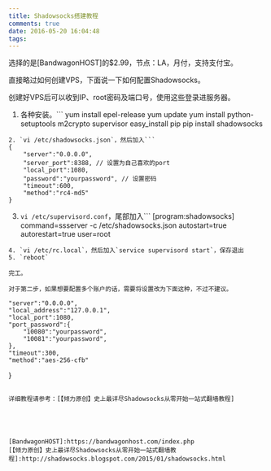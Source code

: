 ```yaml
---
title: Shadowsocks搭建教程
comments: true
date: 2016-05-20 16:04:48
tags:
---
```


选择的是[BandwagonHOST]的$2.99，节点：LA，月付，支持支付宝。

直接略过如何创建VPS，下面说一下如何配置Shadowsocks。

创建好VPS后可以收到IP、root密码及端口号，使用这些登录进服务器。

1. 各种安装。```
yum install epel-release
yum update
yum install python-setuptools m2crypto supervisor
easy_install pip
pip install shadowsocks
```
2. `vi /etc/shadowsocks.json`，然后加入```
{
    "server":"0.0.0.0",
    "server_port":8388, // 设置为自己喜欢的port
    "local_port":1080,
    "password":"yourpassword", // 设置密码
    "timeout":600,
    "method":"rc4-md5"
}
```
3. `vi /etc/supervisord.conf`，尾部加入```
[program:shadowsocks]
command=ssserver -c /etc/shadowsocks.json
autostart=true
autorestart=true
user=root
```
4. `vi /etc/rc.local`，然后加入`service supervisord start`，保存退出
5. `reboot`

完工。

对于第二步，如果想要配置多个账户的话，需要将设置改为下面这种，不过不建议。

```
    "server":"0.0.0.0",
    "local_address":"127.0.0.1",
    "local_port":1080,
    "port_password":{
        "10080":"yourpassword",
        "10081":"yourpassword",
    },
    "timeout":300,
    "method":"aes-256-cfb"
}
```

详细教程请参考：[【倾力原创】史上最详尽Shadowsocks从零开始一站式翻墙教程]





[BandwagonHOST]:https://bandwagonhost.com/index.php
[【倾力原创】史上最详尽Shadowsocks从零开始一站式翻墙教程]:http://shadowsocks.blogspot.com/2015/01/shadowsocks.html

